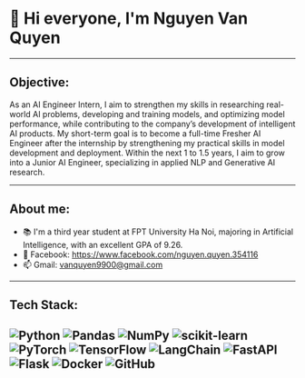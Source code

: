#             👋 Hi everyone, I'm Nguyen Van Quyen

---

## Objective: 
As an AI Engineer Intern, I aim to strengthen my skills in researching real-world AI problems, developing and training models, and optimizing model performance, while contributing to the company’s development of intelligent AI products. My short-term goal is to become a full-time Fresher AI Engineer after the internship by strengthening my practical skills in model development and deployment. Within the next 1 to 1.5 years, I aim to grow into a Junior AI Engineer, specializing in applied NLP and Generative AI research.

---

## About me:
- 📚 I'm a third year student at FPT University Ha Noi, majoring in Artificial Intelligence, with an excellent GPA of 9.26.
- 💼 Facebook: https://www.facebook.com/nguyen.quyen.354116
- 📫 Gmail: vanquyen9900@gmail.com

---

## Tech Stack:
![Python](https://img.shields.io/badge/Python-3776AB?logo=python&logoColor=white)
![Pandas](https://img.shields.io/badge/Pandas-150458?logo=pandas&logoColor=white)
![NumPy](https://img.shields.io/badge/NumPy-013243?logo=numpy&logoColor=white)
![scikit-learn](https://img.shields.io/badge/scikit--learn-F7931E?logo=scikit-learn&logoColor=white)
![PyTorch](https://img.shields.io/badge/PyTorch-EE4C2C?logo=pytorch&logoColor=white)
![TensorFlow](https://img.shields.io/badge/TensorFlow-FF6F00?logo=tensorflow&logoColor=white)
![LangChain](https://img.shields.io/badge/LangChain-00BFFF?logo=chainlink&logoColor=white)
![FastAPI](https://img.shields.io/badge/FastAPI-009688?logo=fastapi&logoColor=white)
![Flask](https://img.shields.io/badge/Flask-000000?logo=flask&logoColor=white)
![Docker](https://img.shields.io/badge/Docker-2496ED?logo=docker&logoColor=white)
![GitHub](https://img.shields.io/badge/GitHub-181717?logo=github&logoColor=white)
---
